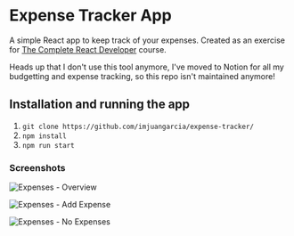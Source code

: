 # Expense Tracker App

A simple React app to keep track of your expenses. Created as an exercise for [The Complete React Developer](https://www.udemy.com/course/react-2nd-edition/) course.

Heads up that I don't use this tool anymore, I've moved to Notion for all my budgetting and expense tracking, so this repo isn't maintained anymore!

## Installation and running the app

1. `git clone https://github.com/imjuangarcia/expense-tracker/`
2. `npm install`
3. `npm run start`

### Screenshots

![Expenses - Overview](https://user-images.githubusercontent.com/34423371/119847582-784a8200-bee1-11eb-8912-294e33acb35e.jpg)

![Expenses - Add Expense](https://user-images.githubusercontent.com/34423371/119847592-7bde0900-bee1-11eb-9091-5e78af0bff51.jpg)

![Expenses - No Expenses](https://user-images.githubusercontent.com/34423371/119847607-7e406300-bee1-11eb-89c9-5b12ae2509de.jpg)
